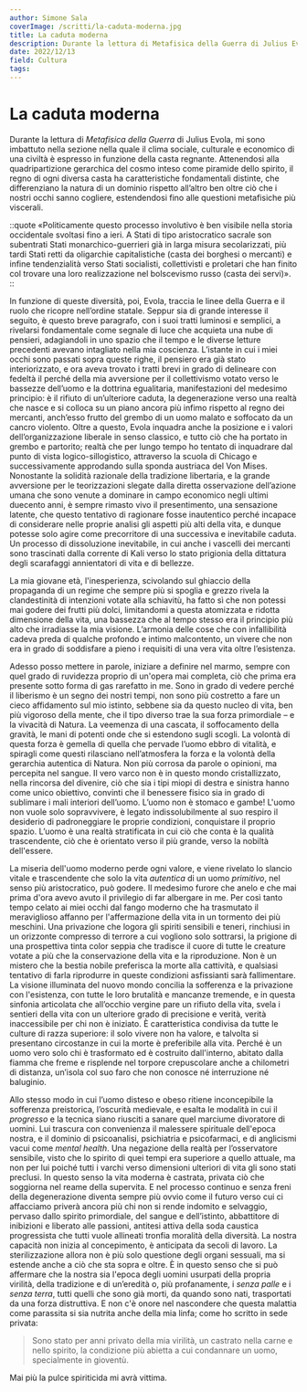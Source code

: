 ```yaml
---
author: Simone Sala
coverImage: /scritti/la-caduta-moderna.jpg
title: La caduta moderna
description: Durante la lettura di Metafisica della Guerra di Julius Evola, mi sono imbattuto nella sezione nella quale il clima sociale, culturale e economico di una civiltà è espresso in funzione della casta regnante. Attenendosi alla quadripartizione gerarchica del cosmo inteso come piramide dello spirito, il regno di ogni diversa casta ha caratteristiche fondamentali distinte, che differenziano la natura di un dominio rispetto all’altro ben oltre ciò che i nostri occhi sanno cogliere, estendendosi fino alle questioni metafisiche più viscerali.
date: 2022/12/13 
field: Cultura
tags:
---
```


# La caduta moderna

Durante la lettura di *Metafisica della Guerra* di Julius Evola, mi sono imbattuto nella sezione nella quale il clima sociale, culturale e economico di una civiltà è espresso in funzione della casta regnante. Attenendosi alla quadripartizione gerarchica del cosmo inteso come piramide dello spirito, il regno di ogni diversa casta ha caratteristiche fondamentali distinte, che differenziano la natura di un dominio rispetto all’altro ben oltre ciò che i nostri occhi sanno cogliere, estendendosi fino alle questioni metafisiche più viscerali.

::quote
«Politicamente questo processo involutivo è ben visibile nella storia occidentale svoltasi fino a ieri. A Stati di tipo aristocratico sacrale son subentrati Stati monarchico-guerrieri già in larga misura secolarizzati, più tardi Stati retti da oligarchie capitalistiche (casta dei borghesi o mercanti) e infine tendenzialità verso Stati socialisti, collettivisti e proletari che han finito col trovare una loro realizzazione nel bolscevismo russo (casta dei servi)».
::

In funzione di queste diversità, poi, Evola, traccia le linee della Guerra e il ruolo che ricopre nell’ordine statale. Seppur sia di grande interesse il seguito, è questo breve paragrafo, con i suoi tratti luminosi e semplici, a rivelarsi fondamentale come segnale di luce che acquieta una nube di pensieri, adagiandoli in uno spazio che il tempo e le diverse letture precedenti avevano intagliato nella mia coscienza. L’istante in cui i miei occhi sono passati sopra queste righe, il pensiero era già stato interiorizzato, e ora aveva trovato i tratti brevi in grado di delineare con fedeltà il perché della mia avversione per il collettivismo votato verso le bassezze dell’uomo e la dottrina egualitaria, manifestazioni del medesimo principio: è il rifiuto di un’ulteriore caduta, la degenerazione verso una realtà che nasce e si colloca su un piano ancora più infimo rispetto al regno dei mercanti, anch’esso frutto del grembo di un uomo malato e soffocato da un cancro violento. 
Oltre a questo, Evola inquadra anche la posizione e i valori dell’organizzazione liberale in senso classico, e tutto ciò che ha portato in grembo e partorito; realtà che per lungo tempo ho tentato di inquadrare dal punto di vista logico-sillogistico, attraverso la scuola di Chicago e successivamente approdando sulla sponda austriaca del Von Mises. Nonostante la solidità razionale della tradizione libertaria, e la grande avversione per le teorizzazioni slegate dalla diretta osservazione dell’azione umana che sono venute a dominare in campo economico negli ultimi duecento anni, è sempre rimasto vivo il presentimento, una sensazione latente, che questo tentativo di ragionare fosse inautentico perché incapace di considerare nelle proprie analisi gli aspetti più alti della vita, e dunque potesse solo agire come precorritore di una successiva e inevitabile caduta. Un processo di dissoluzione inevitabile, in cui anche i vascelli dei mercanti sono trascinati dalla corrente di Kali verso lo stato prigionia della dittatura degli scarafaggi annientatori di vita e di bellezze.

La mia giovane età, l'inesperienza, scivolando sul ghiaccio della propaganda di un regime che sempre più si spoglia e grezzo rivela la clandestinità di intenzioni votate alla schiavitù, ha fatto sì che non potessi mai godere dei frutti più dolci, limitandomi a questa atomizzata e ridotta dimensione della vita, una bassezza che al tempo stesso era il principio più alto che irradiasse la mia visione. L’armonia delle cose che con infallibilità cadeva preda di qualche profondo e intimo malcontento, un vivere che non era in grado di soddisfare a pieno i requisiti di una vera vita oltre l’esistenza. 

Adesso posso mettere in parole, iniziare a definire nel marmo, sempre con quel grado di ruvidezza proprio di un'opera mai completa, ciò che prima era presente sotto forma di gas rarefatto in me. Sono in grado di vedere perché il liberismo è un segno dei nostri tempi, non sono più costretto a fare un cieco affidamento sul mio istinto, sebbene sia da questo nucleo di vita, ben più vigoroso della mente, che il tipo diverso trae la sua forza primordiale – e la vivacità di Natura. La veemenza di una cascata, il soffocamento della gravità, le mani di potenti onde che si estendono sugli scogli. La volontà di questa forza è gemella di quella che pervade l’uomo ebbro di vitalità, e spiragli come questi rilasciano nell’atmosfera la forza e la volontà della gerarchia autentica di Natura. Non più corrosa da parole o opinioni, ma percepita nel sangue. Il vero varco non è in questo mondo cristallizzato, nella rincorsa del divenire, ciò che sia i tipi miopi di destra e sinistra hanno come unico obiettivo, convinti che il benessere fisico sia in grado di sublimare i mali interiori dell’uomo. L’uomo non è stomaco e gambe! L'uomo non vuole solo sopravvivere, è legato indissolubilmente al suo respiro il desiderio di padroneggiare le proprie condizioni, conquistare il proprio spazio. L’uomo è una realtà stratificata in cui ciò che conta è la qualità trascendente, ciò che è orientato verso il più grande, verso la nobiltà dell'essere. 

La miseria dell'uomo moderno perde ogni valore, e viene rivelato lo slancio vitale e trascendente che solo la vita *autentica* di un uomo *primitivo*, nel senso più aristocratico, può godere. Il medesimo furore che anelo e che mai prima d'ora avevo avuto il privilegio di far albergare in me. Per così tanto tempo celato ai miei occhi dal fango moderno che ha trasmutato il meraviglioso affanno per l'affermazione della vita in un tormento dei più meschini. Una privazione che logora gli spiriti sensibili e teneri, rinchiusi in un orizzonte compresso di terrore a cui vogliono solo sottrarsi, la prigione di una prospettiva tinta color seppia che tradisce il cuore di tutte le creature votate a più che la conservazione della vita e la riproduzione. Non è un mistero che la bestia nobile preferisca la morte alla cattività, e qualsiasi tentativo di farla riprodurre in queste condizioni asfissianti sarà fallimentare. La visione illuminata del nuovo mondo concilia la sofferenza e la privazione con l'esistenza, con tutte le loro brutalità e mancanze tremende, e in questa sinfonia articolata che all’occhio vergine pare un rifiuto della vita, svela i sentieri della vita con un ulteriore grado di precisione e verità, verità inaccessibile per chi non è iniziato. È caratteristica condivisa da tutte le culture di razza superiore: il solo vivere non ha valore, e talvolta si presentano circostanze in cui la morte è preferibile alla vita. Perché è un uomo vero solo chi è trasformato ed è costruito dall'interno, abitato dalla fiamma che freme e risplende nel torpore crepuscolare anche a chilometri di distanza, un’isola col suo faro che non conosce né interruzione né baluginio. 


Allo stesso modo in cui l’uomo disteso e obeso ritiene inconcepibile la sofferenza preistorica, l’oscurità medievale, e esalta le modalità in cui il *progresso* e la tecnica siano riusciti a sanare quel marciume divoratore di uomini. Lui trascura con convenienza il malessere spirituale dell'epoca nostra, e il dominio di psicoanalisi, psichiatria e psicofarmaci, e di anglicismi vacui come *mental health*. Una negazione della realtà per l’osservatore sensibile, visto che lo spirito di quei tempi era superiore a quello attuale, ma non per lui poiché tutti i varchi verso dimensioni ulteriori di vita gli sono stati preclusi. In questo senso la vita moderna è castrata, privata ciò che soggiorna nel reame della supervita. E nel processo continuo e senza freni della degenerazione diventa sempre più ovvio come il futuro verso cui ci affacciamo priverà ancora più chi non si rende indomito e selvaggio, pervaso dallo spirito primordiale, del sangue e dell’istinto, abbattitore di inibizioni e liberato alle passioni, antitesi attiva della soda caustica progressista che tutti vuole allineati tronfia moralità della diversità. La nostra capacità non inizia al concepimento, è anticipata da secoli di lavoro. La sterilizzazione allora non è più solo questione degli organi sessuali, ma si estende anche a ciò che sta sopra e oltre. È in questo senso che si può affermare che la nostra sia l'epoca degli uomini usurpati della propria virilità, della tradizione e di un’eredità o, più profanamente, i *senza palle* e i *senza terra*, tutti quelli che sono già morti, da quando sono nati, trasportati da una forza distruttiva. E non c'è onore nel nascondere che questa malattia come parassita si sia nutrita anche della mia linfa; come ho scritto in sede privata:

>Sono stato per anni privato della mia virilità, un castrato nella carne e nello spirito, la condizione più abietta a cui condannare un uomo, specialmente in gioventù.

Mai più la pulce spiriticida mi avrà vittima.
